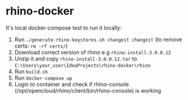 # rhino-docker

It's local docker-compose test to run it locally:
1. Run `./generate-rhino-keystores.sh changeit changeit` (to remove certs: `rm -rf certs/`)
2. Download correct version of rhino e.g `rhino-install-3.0.0.12`
3. Unzip it and copy `rhino-install-3.0.0.12.tar` to `C:\Users\your_user\IdeaProjects\rhino-docker\rhino`
4. Run `build.sh`
5. Run `docker-compose up`
6. Login to container and check if rhino-console (/opt/opencloud/rhino/client/bin/rhino-console) is working
